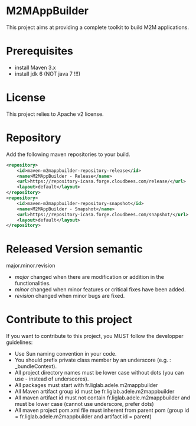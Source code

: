M2MAppBuilder
=====

This project aims at providing a complete toolkit to build M2M applications.

Prerequisites
=====

- install Maven 3.x
- install jdk 6 (NOT java 7 !!!)

License
=====

This project relies to Apache v2 license.

Repository 
=====

Add the following maven repositories to your build.

```xml
<repository>
	<id>maven-m2mappbuilder-repository-release</id>
	<name>M2MAppBuilder - Release</name>
	<url>https://repository-icasa.forge.cloudbees.com/release/</url>
	<layout>default</layout>
</repository>
<repository>
	<id>maven-m2mappbuilder-repository-snapshot</id>
	<name>M2MAppBuilder - Snapshot</name>
	<url>https://repository-icasa.forge.cloudbees.com/snapshot/</url>
	<layout>default</layout>
</repository>
```

Released Version semantic
====

 major.minor.revision 

 * _major_ changed when there are modification or addition in the functionalities. 
 * _minor_ changed when minor features or critical fixes have been added.
 * _revision_ changed when minor bugs are fixed.

Contribute to this project
====

If you want to contribute to this project, you MUST follow the developper guidelines:
- Use Sun naming convention in your code.
- You should prefix private class member by an underscore (e.g. : _bundleContext).
- All project directory names must be lower case without dots (you can use - instead of underscores).
- All packages must start with fr.liglab.adele.m2mappbuilder
- All Maven artifact group id must be fr.liglab.adele.m2mappbuilder
- All maven artifact id must not contain fr.liglab.adele.m2mappbuilder and must be lower case (cannot use underscore, prefer dots)
- All maven project pom.xml file must inherent from parent pom (group id = fr.liglab.adele.m2mappbuilder and artifact id = parent)
